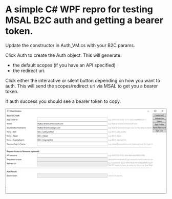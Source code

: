 # A simple C# WPF repro for testing MSAL B2C auth and getting a bearer token.

Update the constructor in Auth_VM.cs with your B2C params.

Click Auth to create the Auth object. This will generate:
- the default scopes (if you have an API specified) 
- the redirect uri.

Click either the interactive or silent button depending on how you want to auth.
This will send the scopes/redirect uri via MSAL to get you a bearer token. 

If auth success you should see a bearer token to copy.

![alt text](https://github.com/RhomGit/MSALDesktopRepro/blob/master/Capture2.PNG?raw=true)
